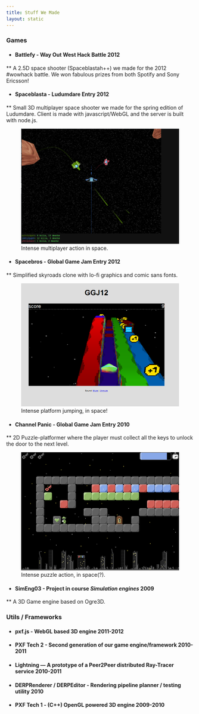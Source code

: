 ```yaml
---
title: Stuff We Made
layout: static
---
```


### Games

* #### Battlefy - Way Out West Hack Battle 2012
** A 2.5D space shooter (Spaceblastah++) we made for the 2012 #wowhack battle. We won fabulous prizes from both Spotify and Sony Ericsson!

* #### Spaceblasta - Ludumdare Entry 2012 <div style="clear: both;"></div>
** Small 3D multiplayer space shooter we made for the spring edition of Ludumdare. Client is made with javascript/WebGL and the server is built with node.js. 

<figure>
<a href="/static/postdata/spaceblastah.png" title="spaceblastah.png"><img src="/static/postdata/spaceblastah.png" alt="/static/postdata/spaceblastah.png"></a>
<figcaption>Intense multiplayer action in space.</figcaption>
</figure>

* #### Spacebros - Global Game Jam Entry 2012 
** Simplified skyroads clone with lo-fi graphics and comic sans fonts.

<figure>
<a href="/static/postdata/spacebros.png" title="spacebros.png"><img src="/static/postdata/spacebros.png" alt="/static/postdata/spacebros.png"></a>
<figcaption>Intense platform jumping, in space!</figcaption>
</figure>

* #### Channel Panic - Global Game Jam Entry 2010
** 2D Puzzle-platformer where the player must collect all the keys to unlock the door to the next level.

<figure>
<a href="/static/postdata/chp.png" title="chp.png"><img src="/static/postdata/chp.png" alt="/static/postdata/chp.png"></a>
<figcaption>Intense puzzle action, in space(?).</figcaption>
</figure>

* #### SimEng03 - Project in course *Simulation engines* 2009
** A 3D Game engine based on Ogre3D. 

### Utils / Frameworks

* #### pxf.js - WebGL based 3D engine 2011-2012
* #### PXF Tech 2 - Second generation of our game engine/framework 2010-2011
* #### Lightning — A prototype of a Peer2Peer distributed Ray-Tracer service 2010-2011
* #### DERPRenderer / DERPEditor - Rendering pipeline planner / testing utility 2010
* #### PXF Tech 1 - (C++) OpenGL powered 3D engine 2009-2010